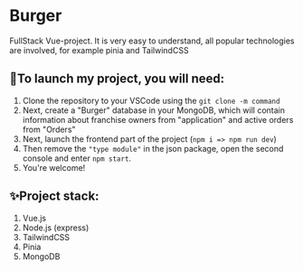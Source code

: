 # Burger

FullStack Vue-project. It is very easy to understand, all popular technologies are involved, for example pinia and TailwindCSS

## 🚀To launch my project, you will need:

1) Clone the repository to your VSCode using the ```git clone -m command```
2) Next, create a "Burger" database in your MongoDB, which will contain information about franchise owners from "application" and active orders from "Orders"
3) Next, launch the frontend part of the project (```npm i => npm run dev```)
4) Then remove the ```"type module"``` in the json package, open the second console and enter ```npm start```.
5) You're welcome!

## ✨Project stack:
1) Vue.js
2) Node.js (express)
3) TailwindCSS
4) Pinia
5) MongoDB


